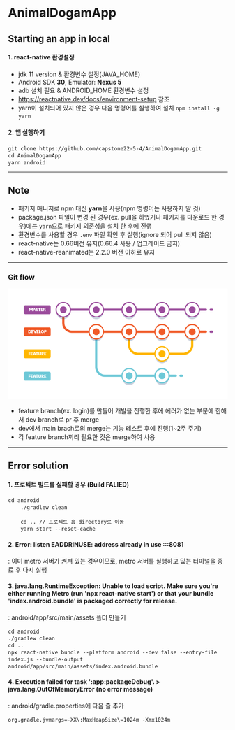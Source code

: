 # AnimalDogamApp

## Starting an app in local

#### 1. react-native 환경설정

- jdk 11 version & 환경변수 설정(JAVA_HOME)
- Android SDK **30**, Emulator: **Nexus 5**
- adb 설치 필요 & ANDROID_HOME 환경변수 설정
- https://reactnative.dev/docs/environment-setup 참조
- yarn이 설치되어 있지 않은 경우 다음 명령어를 실행하여 설치
  `npm install -g yarn`

#### 2. 앱 실행하기

```
git clone https://github.com/capstone22-5-4/AnimalDogamApp.git
cd AnimalDogamApp
yarn android
```

---

## Note

- 패키지 매니저로 npm 대신 **yarn**을 사용(npm 명령어는 사용하지 말 것)
- package.json 파일이 변경 된 경우(ex. pull을 하였거나 패키지를 다운로드 한 경우)에는 `yarn`으로 패키지 의존성을 설치 한 후에 진행
- 환경변수를 사용할 경우 `.env` 파일 확인 후 실행(ignore 되어 pull 되지 않음)
- react-native는 0.66버전 유지(0.66.4 사용 / 업그레이드 금지)
- react-native-reanimated는 2.2.0 버전 이하로 유지

---

### Git flow

![git-flow](./images/gitflow-1.png)

- feature branch(ex. login)를 만들어 개발을 진행한 후에 에러가 없는 부분에 한해서 dev branch로 pr 후 merge
- dev에서 main brach로의 merge는 기능 테스트 후에 진행(1~2주 주기)
- 각 feature branch끼리 필요한 것은 merge하여 사용

---

## Error solution

#### 1. 프로젝트 빌드를 실패할 경우 (Build FALIED)

```
cd android
    ./gradlew clean

    cd .. // 프로젝트 홈 directory로 이동
    yarn start --reset-cache
```

#### 2. Error: listen EADDRINUSE: address already in use :::8081

: 이미 metro 서버가 켜져 있는 경우이므로, metro 서버를 실행하고 있는 터미널을 종료 후 다시 실행

#### 3. java.lang.RuntimeException: Unable to load script. Make sure you're either running Metro (run 'npx react-native start') or that your bundle 'index.android.bundle' is packaged correctly for release.

: android/app/src/main/assets 폴더 만들기

```
cd android
./gradlew clean
cd ..
npx react-native bundle --platform android --dev false --entry-file index.js --bundle-output android/app/src/main/assets/index.android.bundle
```

#### 4. Execution failed for task ':app:packageDebug'. > java.lang.OutOfMemoryError (no error message)

: android/gradle.properties에 다음 줄 추가

```
org.gradle.jvmargs=-XX\:MaxHeapSize\=1024m -Xmx1024m
```
